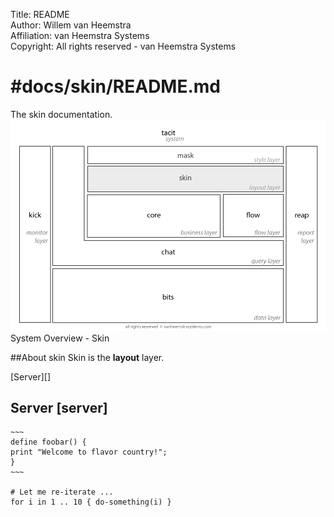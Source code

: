 Title: README  
Author: Willem van Heemstra  
Affiliation: van Heemstra Systems  
Copyright: All rights reserved - van Heemstra Systems

#docs/skin/README.md
==============

The skin documentation.
![Image](../skin/images/system_overview_skin.png?raw=true)  System Overview - Skin

##About skin
Skin is the **layout** layer.

[Server][]

## Server [server] ##

	~~~
	define foobar() {
    print "Welcome to flavor country!";
	}
	~~~

	# Let me re-iterate ...
	for i in 1 .. 10 { do-something(i) }
	